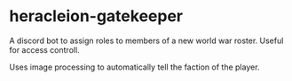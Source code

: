 # heracleion-gatekeeper

A discord bot to assign roles to members of a new world war roster.
Useful for access controll.

Uses image processing to automatically tell the faction of the player.
